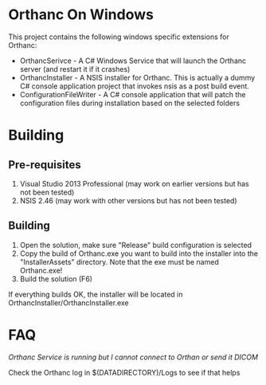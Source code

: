 Orthanc On Windows 
===================

This project contains the following windows specific extensions for Orthanc:

* OrthancSerivce - A C# Windows Service that will launch the Orthanc server (and restart it if it crashes)
* OrthancInstaller - A NSIS installer for Orthanc.  This is actually a dummy C# console application project that invokes nsis as a post build event.
* ConfigurationFileWriter - A C# console application that will patch the configuration files during installation based on the selected folders

Building
========

Pre-requisites
--------------

1. Visual Studio 2013 Professional (may work on earlier versions but has not been tested)
2. NSIS 2.46 (may work with other versions but has not been tested)

Building
--------

1. Open the solution, make sure "Release" build configuration is selected
2. Copy the build of Orthanc.exe you want to build into the installer into the "InstallerAssets" directory.  Note that the exe must be named Orthanc.exe!
3. Build the solution (F6)

If everything builds OK, the installer will be located in OrthancInstaller/OrthancInstaller.exe

FAQ
==============

_Orthanc Service is running but I cannot connect to Orthan or send it DICOM_

Check the Orthanc log in $(DATADIRECTORY)/Logs to see if that helps
